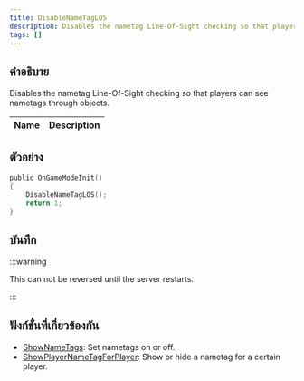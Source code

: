 ```yaml
---
title: DisableNameTagLOS
description: Disables the nametag Line-Of-Sight checking so that players can see nametags through objects.
tags: []
---
```


## คำอธิบาย

Disables the nametag Line-Of-Sight checking so that players can see nametags through objects.

| Name | Description |
| ---- | ----------- |


## ตัวอย่าง

```c
public OnGameModeInit()
{
    DisableNameTagLOS();
    return 1;
}
```

## บันทึก

:::warning

This can not be reversed until the server restarts.

:::

## ฟังก์ชั่นที่เกี่ยวข้องกัน

- [ShowNameTags](../../scripting/functions/ShowNameTags.md): Set nametags on or off.
- [ShowPlayerNameTagForPlayer](../../scripting/functions/ShowPlayerNameTagForPlayer.md): Show or hide a nametag for a certain player.
